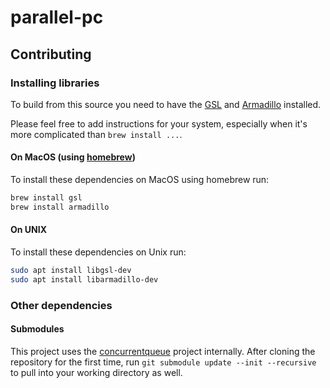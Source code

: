 # parallel-pc

## Contributing

### Installing libraries

To build from this source you need to have the
[GSL](https://www.gnu.org/software/gsl/) and
[Armadillo](http://arma.sourceforge.net/) installed.

Please feel free to add instructions for your system, especially when it's more
complicated than `brew install ...`.

#### On MacOS (using [homebrew](https://brew.sh/))

To install these dependencies on MacOS using homebrew run:

```sh
brew install gsl
brew install armadillo
```
#### On UNIX

To install these dependencies on Unix run:

```sh
sudo apt install libgsl-dev
sudo apt install libarmadillo-dev
```

### Other dependencies

#### Submodules

This project uses the
[concurrentqueue](https://github.com/cameron314/concurrentqueue/tree/8f7e861dd9411a0bf77a6b9de83a47b3424fafba) project
internally. After cloning the repository for the first time, run
`git submodule update --init --recursive` to pull into your working directory as well.
